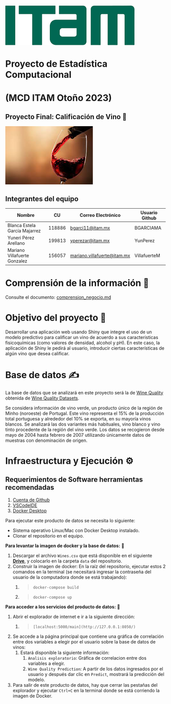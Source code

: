 ![](https://github.com/VillafuerteM/EC_Project/blob/main/imgs/descarga.png)

# Proyecto de Estadística Computacional 
# (MCD ITAM Otoño 2023)
## Proyecto Final: Calificación de Vino 🍷

![](https://github.com/VillafuerteM/EC_Project/blob/main/imgs/Vino.jpeg)           

## Integrantes del equipo

| Nombre                        |  CU    | Correo Electrónico             | Usuario Github |
|-------------------------------|--------|--------------------------------|----------------|
| Blanca Estela García Majarrez | 118886 | bgarci11@itam.mx               | BGARCIAMA      |
| Yuneri Pérez Arellano         | 199813 | yperezar@itam.mx               | YunPerez       |
| Mariano Villafuerte Gonzalez  | 156057 | mariano.villafuerte@itam.mx    | VillafuerteM   |


# Comprensión de la información  🧠
Consulte el documento: [comprension_negocio.md](https://github.com/VillafuerteM/EC_Project/edit/main/comprension_negocio.md)

# Objetivo del proyecto  🎯
Desarrollar una aplicación web usando Shiny que integre el uso de un modelo predictivo para calificar un vino de acuerdo a sus caracteristicas fisicoquímicas (como valores de densidad, alcohol y pH). 
En este caso, la aplicación de Shiny le pedirá al usuario, introducir ciertas características de algún vino que desea calificar.

# Base de datos  ✍
La base de datos que se analizará en este proyecto será la de [Wine Quality](https://archive.ics.uci.edu/dataset/186/wine+quality) obtenida de [Wine Quality Datasets](http://www3.dsi.uminho.pt/pcortez/wine/).

Se considera información de vino verde, un producto único de la región de Minho (noroeste) de Portugal. Este vino representa el 15% de la producción total portuguesa y alrededor del 10% se exporta, en su mayoría vinos blancos. Se analizará las dos variantes más habituales, vino blanco y vino tinto procedente de la región del vino verde. Los datos se recogieron desde mayo de 2004 hasta febrero de 2007 utilizando únicamente datos de muestras con denominación de origen.

# Infraestructura y Ejecución  ⚙

## Requerimientos de Software herramientas recomendadas

1. [Cuenta de Github](https://github.com)
2. [VSCodeIDE](https://code.visualstudio.com/)
3. [Docker Desktop](https://www.docker.com/products/docker-desktop/)

Para ejecutar este producto de datos se necesita lo siguiente:
- Sistema operativo Linux/Mac con Docker Desktop instalado.
- Clonar el repositorio en el equipo.

**Para levantar la imagen de docker y la base de datos:**  📸
1. Descargar el archivo `Wines.csv` que está disponible en el siguiente [**Drive**](https://drive.google.com/drive/folders/1KPu_sOSKWICQB6PY9IzwpVTDCTpSzUWx), y colocarlo en la carpeta `data` del repositorio.
2. Construir la imagen de docker:
   En la raíz del repositorio, ejecutar estos 2 comandos en la terminal (se necesitará ingresar la contraseña del usuario de la computadora donde se está trabajando):
   1. > `docker-compose build`
   2. > `docker-compose up` 

**Para acceder a los servicios del producto de datos:**  📡
1. Abrir el explorador de internet e ir a la siguiente dirección:
   1. > `[localhost:5000/main](http://127.0.0.1:8050/)`
2. Se accede a la página principal que contiene una gráfica de correlación entre dos variables a elegir por el usuario sobre la base de datos de vinos:
   1. Estará disponible la siguiente información:
      1. `Analisis exploratorio`: Gráfica de correlacion entre dos variables a elegir.
      2. `Wine Quality Prediction`:  A partir de los datos ingresados por el usuario y después dar clic en `Predict`, mostrará la predicción del modelo.
4. Para salir de este producto de datos, hay que cerrar las pestañas del explorador y ejecutar `Ctrl+C` en la terminal donde se está corriendo la imagen de Docker.


